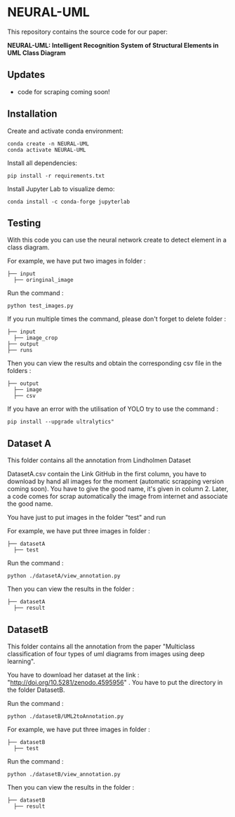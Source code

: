 # NEURAL-UML
This repository contains the source code for our paper:

**NEURAL-UML: Intelligent Recognition System of Structural Elements in UML Class Diagram**

## **Updates**
- code for scraping coming soon!

## **Installation**
Create and activate conda environment:
```
conda create -n NEURAL-UML
conda activate NEURAL-UML
```

Install all dependencies:
```
pip install -r requirements.txt
```

Install Jupyter Lab to visualize demo:
```
conda install -c conda-forge jupyterlab
```

## Testing

With this code you can use the neural network create to detect element in a class diagram.

For example, we have put two images in folder : 
```
├── input
  ├── oringinal_image
```
Run the command :
```
python test_images.py
```

If you run multiple times the command, please don't forget to delete folder :

```
├── input
  ├── image_crop
├── output
├── runs
```

Then you can view the results and obtain the corresponding csv file in the folders :

```
├── output
  ├── image
  ├── csv
```

If you have an error with the utilisation of YOLO try to use the command :

```
pip install --upgrade ultralytics"
```

## Dataset A

This folder contains all the annotation from Lindholmen Dataset

DatasetA.csv contain the Link GitHub in the first column, you have to download by hand all images for the moment (automatic scrapping version coming soon). You have to give the good name, it's given in column 2. Later, a code comes for scrap automatically the image from internet and associate the good name.

You have just to put images in the folder "test" and run

For example, we have put three images in folder : 
```
├── datasetA
  ├── test
```
Run the command :
```
python ./datasetA/view_annotation.py
```

Then you can view the results in the folder :

```
├── datasetA
  ├── result
```

## DatasetB

This folder contains all the annotation from the paper "Multiclass classification of four types of uml diagrams from images using deep learning".

You have to download her dataset at the link : "http://doi.org/10.5281/zenodo.4595956" .
You have to put the directory in the folder DatasetB.

Run the command :
```
python ./datasetB/UML2toAnnotation.py
```

For example, we have put three images in folder : 
```
├── datasetB
  ├── test
```
Run the command :
```
python ./datasetB/view_annotation.py
```

Then you can view the results in the folder :

```
├── datasetB
  ├── result
```
